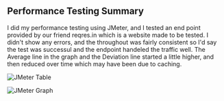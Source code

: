 ## Performance Testing Summary
I did my performance testing using JMeter, and I tested an end point provided by our friend reqres.in which is a website made to be tested.  I didn't show any errors, and the throughout was fairly consistent so I'd say the test was successul and the endpoint handeled the traffic well.  The Average line in the graph and the Deviation line started a little higher, and then reduced over time which may have been due to caching.

![JMeter Table](https://i.imgur.com/WXCcGP6.jpg "JMeter Table")

![JMeter Graph](https://i.imgur.com/hRd3sRC.jpg "JMeter Graph")
